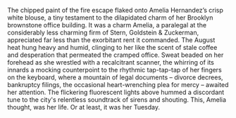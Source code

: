 The chipped paint of the fire escape flaked onto Amelia Hernandez’s crisp white blouse, a tiny testament to the dilapidated charm of her Brooklyn brownstone office building.  It was a charm Amelia, a paralegal at the considerably less charming firm of Stern, Goldstein & Zuckerman, appreciated far less than the exorbitant rent it commanded.  The August heat hung heavy and humid, clinging to her like the scent of stale coffee and desperation that permeated the cramped office.  Sweat beaded on her forehead as she wrestled with a recalcitrant scanner, the whirring of its innards a mocking counterpoint to the rhythmic tap-tap-tap of her fingers on the keyboard, where a mountain of legal documents – divorce decrees, bankruptcy filings, the occasional heart-wrenching plea for mercy – awaited her attention.  The flickering fluorescent lights above hummed a discordant tune to the city's relentless soundtrack of sirens and shouting.  This, Amelia thought, was her life.  Or at least, it was her Tuesday.
